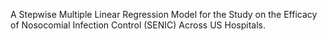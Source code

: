 A Stepwise Multiple Linear Regression Model for the Study on the Efficacy of Nosocomial Infection Control (SENIC) Across US Hospitals.
